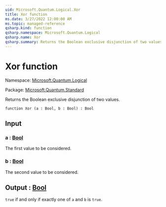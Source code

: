 ```yaml
---
uid: Microsoft.Quantum.Logical.Xor
title: Xor function
ms.date: 3/27/2022 12:00:00 AM
ms.topic: managed-reference
qsharp.kind: function
qsharp.namespace: Microsoft.Quantum.Logical
qsharp.name: Xor
qsharp.summary: Returns the Boolean exclusive disjunction of two values.
---
```


# Xor function

Namespace: [Microsoft.Quantum.Logical](xref:Microsoft.Quantum.Logical)

Package: [Microsoft.Quantum.Standard](https://nuget.org/packages/Microsoft.Quantum.Standard)


Returns the Boolean exclusive disjunction of two values.

```qsharp
function Xor (a : Bool, b : Bool) : Bool
```


## Input

### a : [Bool](xref:microsoft.quantum.qsharp.valueliterals#bool-literals)

The first value to be considered.


### b : [Bool](xref:microsoft.quantum.qsharp.valueliterals#bool-literals)

The second value to be considered.



## Output : [Bool](xref:microsoft.quantum.qsharp.valueliterals#bool-literals)

`true` if and only if exactly one of `a` and `b` is `true`.